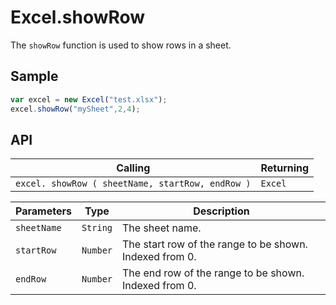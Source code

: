 # Excel.showRow

The `showRow` function is used to show rows in a sheet.

## Sample

```javascript
var excel = new Excel("test.xlsx");
excel.showRow("mySheet",2,4);
```

## API

| Calling | Returning |
|---|---|
| `excel. showRow ( sheetName, startRow, endRow )` | `Excel` |

| Parameters | Type | Description |
|---|---|---|
| `sheetName` | `String` | The sheet name. |
| `startRow` | `Number` | The start row of the range to be shown. Indexed from 0. |
| `endRow` | `Number` | The end row of the range to be shown. Indexed from 0. |